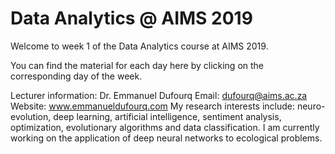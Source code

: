 # Data Analytics @ AIMS 2019

Welcome to week 1 of the Data Analytics course at AIMS 2019.

You can find the material for each day here by clicking on the corresponding day of the week.

Lecturer information:
Dr. Emmanuel Dufourq
Email: dufourq@aims.ac.za
Website: www.emmanueldufourq.com
My research interests include: neuro-evolution, deep learning, artificial intelligence, sentiment analysis, optimization, evolutionary algorithms and data classification. I am currently working on the application of deep neural networks to ecological problems.
